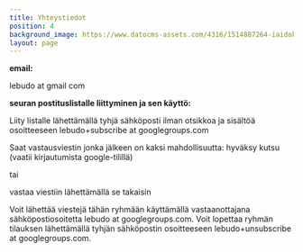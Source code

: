 ```yaml
---
title: Yhteystiedot
position: 4
background_image: https://www.datocms-assets.com/4316/1514887264-iaidokat_1.jpg
layout: page
---
```


**email:**

lebudo at gmail com

**seuran postituslistalle liittyminen ja sen käyttö:**

Liity listalle lähettämällä tyhjä sähköposti ilman otsikkoa ja sisältöä osoitteeseen lebudo+subscribe at googlegroups.com

Saat vastausviestin jonka jälkeen on kaksi mahdollisuutta:
hyväksy kutsu (vaatii kirjautumista google-tilillä)

tai

vastaa viestiin lähettämällä se takaisin

Voit lähettää viestejä tähän ryhmään käyttämällä vastaanottajana sähköpostiosoitetta lebudo at googlegroups.com.
Voit lopettaa ryhmän tilauksen lähettämällä tyhjän sähköpostin osoitteeseen lebudo+unsubscribe at googlegroups.com.

